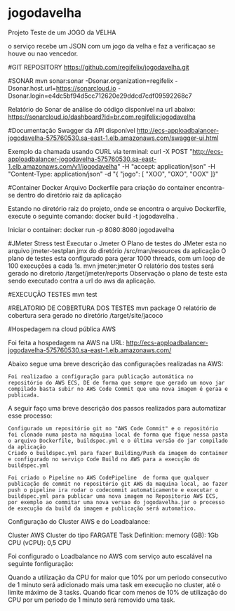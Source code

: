 # jogodavelha
Projeto Teste de um JOGO da VELHA

o serviço recebe um JSON com um jogo da velha e faz a verificaçao se houve ou nao vencedor.

#GIT REPOSITORY
https://github.com/regifelix/jogodavelha.git

#SONAR
mvn sonar:sonar -Dsonar.organization=regifelix -Dsonar.host.url=https://sonarcloud.io -Dsonar.login=e4dc5bf94d5cc712620e29ddcd7cdf09592268c7

Relatório do Sonar de análise do código disponível na url abaixo:
https://sonarcloud.io/dashboard?id=br.com.regifelix:jogodavelha


#Documentação Swagger da API disponível
http://ecs-apploadbalancer-jogodavelha-575760530.sa-east-1.elb.amazonaws.com/swagger-ui.html


Exemplo da chamada usando CURL via terminal:
curl -X POST "http://ecs-apploadbalancer-jogodavelha-575760530.sa-east-1.elb.amazonaws.com/v1/jogodavelha" -H "accept: application/json" -H "Content-Type: application/json" -d "{ \"jogo\": [ \"XOO\", \"OXO\", \"OOX\" ]}"

#Container Docker 
Arquivo Dockerfile para criação do container encontra-se dentro do diretório raiz da aplicação

Estando no diretório raiz do projeto, onde se encontra o arquivo Dockerfile, execute o seguinte comando:
docker build -t jogodavelha .

Iniciar o container:
docker run -p 8080:8080 jogodavelha


#JMeter Stress test
Executar o Jmeter
O Plano de testes do JMeter esta no arquivo jmeter-testplan.jmx do diretório /src/man/resources da aplicação
O plano de testes esta configurado para gerar 1000 threads, com um loop de 100 execuções a cada 1s.
mvn jmeter:jmeter
O relatório dos testes será gerado no diretorio /target/jmeter/reports
Observação o plano de teste esta sendo executado contra a url do aws da aplicação.


#EXECUÇÃO TESTES
mvn test

#RELATORIO DE COBERTURA DOS TESTES
mvn package
O relatório de cobertura sera gerado no diretório /target/site/jacoco


#Hospedagem na cloud pública AWS

Foi feita a hospedagem na AWS na URL:
http://ecs-apploadbalancer-jogodavelha-575760530.sa-east-1.elb.amazonaws.com/

Abaixo segue uma breve descrição das configurações realizadas na AWS:

	Foi realizadao a configuração para publicação automática no repositório do AWS ECS, DE de forma que sempre que gerado um novo jar compilado basta subir no AWS Code Commit que uma nova imagem é geraa e publicada.

A seguir faço uma breve descrição dos passos realizados para automatizar esse processo:

	Configurado um repositório git no "AWS Code Commit" e o repositório foi clonado numa pasta na maquina local de forma que fique nessa pasta o arquivo Dockerfile, buildspec.yml e o última versão do jar compilado da aplicação
	Criado o buildspec.yml para fazer Building/Push da imagem do container e configurado no serviço Code Build no AWS para a execução do buildspec.yml

	Foi criado o Pipeline no AWS CodePipeline  de forma que qualquer publicação de commit no repositório git AWS da maquina local, ao fazer push o pipeline ira rodar o codecommit automaticamente e executar o buildspec.yml para publicar uma nova imagem no Repositorio AWS ECS, por exemplo ao commitar uma nova versao do jogodavelha.jar o processo de execução da build da imagem e publicação será automatico.
	
Configuração do Cluster AWS e do Loadbalance:
	
Cluster AWS
	Cluster do tipo FARGATE
	Task Definition:
     		memory (GB): 1Gb
	 	CPU (vCPU): 0,5 CPU

Foi configurado o Loadbalance no AWS com serviço auto escalável na seguinte fonfiguração:

 Quando a utilização da CPU for maior que 10% por um periodo consecutivo de 1 minuto será adicionado mais uma task em execução no cluster, até o limite máximo de 3 tasks.
  Quando ficar com menos de 10% de utilização do CPU por um periodo de 1 minuto será removido uma task.

